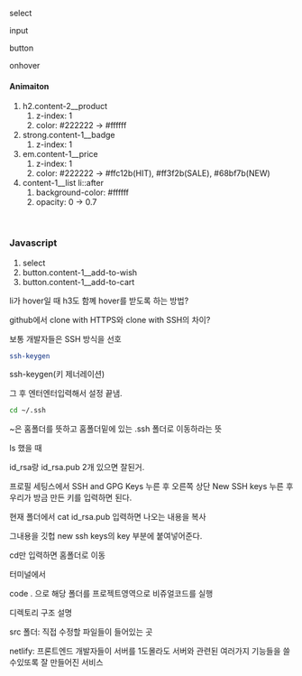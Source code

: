 select

input

button



onhover

#### Animaiton

1. h2.content-2__product
   1. z-index: 1
   2. color: #222222 → #ffffff
2. strong.content-1__badge
   1. z-index: 1
3. em.content-1__price
   1. z-index: 1
   2. color: #222222 → #ffc12b(HIT), #ff3f2b(SALE),  #68bf7b(NEW)
4. content-1__list li::after
   1. background-color: #ffffff
   2. opacity: 0 → 0.7

<br />

### Javascript

1. select
2. button.content-1__add-to-wish
3. button.content-1__add-to-cart


li가 hover일 때 h3도 함꼐 hover를 받도록 하는 방법?



github에서 clone with HTTPS와 clone with SSH의 차이?

보통 개발자들은 SSH 방식을 선호

```bash
ssh-keygen
```

ssh-keygen(키 제너레이션)

그 후 엔터엔터입력해서 설정 끝냄.

```bash
cd ~/.ssh
```

~은 홈폴더를 뜻하고 홈폴더밑에 있는 .ssh 폴더로 이동하라는 뜻

ls 했을 때

id_rsa랑 id_rsa.pub 2개 있으면 잘된거.



프로필 세팅스에서 SSH and GPG Keys 누른 후 오른쪽 상단 New SSH keys 누른 후 우리가 방금 만든 키를 입력하면 된다.

현재 폴더에서 cat id_rsa.pub 입력하면 나오는 내용을 복사

그내용을 깃헙 new ssh keys의 key 부분에 붙여넣어준다.





cd만 입력하면 홈폴더로 이동

터미널에서

code . 으로 해당 폴더를 프로젝트영역으로 비쥬얼코드를 실행



디렉토리 구조 설명

src 폴더: 직접 수정할 파일들이 들어있는 곳



netlify: 프론트엔드 개발자들이 서버를 1도몰라도 서버와 관련된 여러가지 기능들을 쓸수있또록 잘 만들어진 서비스





